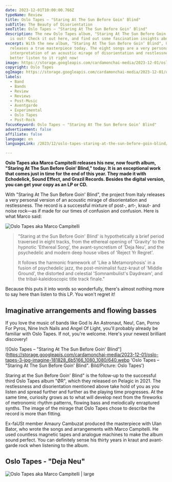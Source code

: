 ```yaml
---
date: 2023-12-01T10:00:00.766Z
typeName: Review
title: Oslo Tapes – "Staring At The Sun Before Goin‘ Blind"
subTitle: The Beauty of Disorientation
seoTitle: Oslo Tapes – "Staring At The Sun Before Goin‘ Blind"
description: The new Oslo Tapes album, "Staring At The Sun Before Goin‘ Blind",
  is out! Check it out here, and find out some fascination insights about it!
excerpt: With the new album, "Staring At The Sun Before Goin‘ Blind", Oslo Tapes
  releases a true masterpiece today. The eight songs are a very personal
  interpretation of an acoustic mirage of disorientation and restlessness. You
  better listen to it right now!
image: https://storage.googleapis.com/cardamonchai-media/2023-12-01/oslo-tapes-jpg-imagine-181808_575443_1024_768/640.webp
copyright: Oslo Tapes
ogImage: https://storage.googleapis.com/cardamonchai-media/2023-12-01/oslo-tapes-og-jpg-imagine-181808_615155_1200_628/640.webp
labels:
  - Band
  - Bands
  - Review
  - Reviews
  - Post-Music
  - Aventgarde
  - Experimental
  - Oslo Tapes
  - Post-Rock
focusKeyword: Oslo Tapes – "Staring At The Sun Before Goin‘ Blind"
advertisement: false
affiliate: false
language: en
languageLink: /2023/12/oslo-tapes-staring-at-the-sun-before-goin-blind/

---
```


**Oslo Tapes aka Marco Campitelli releases his new, now fourth album, "Staring At The Sun Before Goin‘ Blind," today. It is an exceptional work that comes just in time for the end of this year. They made it with Echodelick, Sound Effect, and Grazil Records. Besides the digital version, you can get your copy as an LP or CD.**

With "Staring At The Sun Before Goin' Blind", the project from Italy releases a very personal version of an acoustic mirage of disorientation and restlessness. The record is a successful mixture of post-, art-, kraut- and noise rock—as if made for our times of confusion and confusion. Here is what Marco said:

![Oslo Tapes aka Marco Campitelli](https://storage.googleapis.com/cardamonchai-media/2023-12-01/oslo-tapes-2-jpg-imagine-180808_635949_768_1024/640.webp 'Oslo Tapes aka Marco Campitelli. Bild/Picture: Oslo Tapes')

> "Staring at the Sun Before Goin' Blind' is hypothetically a brief period traversed in eight tracks, from the ethereal opening of 'Gravity' to the hypnotic 'Ethereal Song', the avant-syncretism of 'Deja Neu', and the psychedelic and modern deep house vibes of 'Reject Yr Regret'.
>
> It follows the harmonic framework of 'Like a Metamorphosis' in a fusion of psychedelic jazz, the post-minimalist fuzz-kraut of 'Middle Ground', the distorted and celestial 'Somnambulist's Daydream', and the tribal-kaleidoscopic title track finale."

Because this puts it into words so wonderfully, there's almost nothing more to say here than listen to this LP. You won't regret it!

## Imaginative arrangements and flowing basses

If you love the music of bands like God Is An Astronaut, Neu!, Can, Porno For Pyros, Nine Inch Nails and Angel Of Light, you'll probably already be familiar with Oslo Tapes. If not, you're welcome. Here's your newest brilliant discovery!

![Oslo Tapes – "Staring At The Sun Before Goin' Blind"](https://storage.googleapis.com/cardamonchai-media/2023-12-01/oslo-tapes-3-jpg-imagine-181828_6b5166_1080_1080/640.webp 'Oslo Tapes – "Staring At The Sun Before Goin' Blind". Bild/Picture: Oslo Tapes')

Staring at the Sun Before Goin' Blind" is the follow-up to the successful third Oslo Tapes album "ØR", which they released on Pelagic in 2021. The restlessness and disorientation mentioned above take hold of you as you listen and spread further and further as the playing time progresses. At the same time, curiosity grows as to what will develop next from the fireworks of metronomic rhythm patterns, flowing bass and melodically enraptured synths. The image of the mirage that Oslo Tapes chose to describe the record is more than fitting.

Ex-faUSt member Amaury Cambuzat produced the masterpiece with Ulan Bator, who wrote the songs and arrangements with Marco Campitelli. He used countless magnetic tapes and analogue machines to make the album sound perfect. You can definitely sense his thirty years in kraut and avant-garde rock when listening to the album.

## Oslo Tapes - "Deja Neu"

<YouTube id="k3LkhnH44-o" />

![Oslo Tapes aka Marco Campitelli | large](https://storage.googleapis.com/cardamonchai-media/2023-12-01/oslo-tapes-5-jpg-imagine-181818_7c7b71_1024_768/640.webp 'Oslo Tapes aka Marco Campitelli. Bild/Picture: Oslo Tapes')
